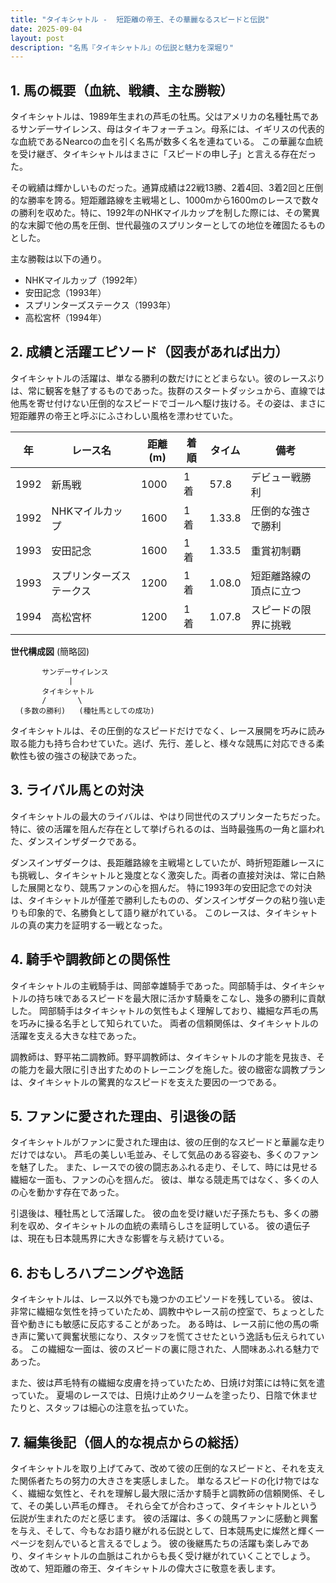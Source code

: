 ```yaml
---
title: "タイキシャトル -  短距離の帝王、その華麗なるスピードと伝説"
date: 2025-09-04
layout: post
description: "名馬『タイキシャトル』の伝説と魅力を深堀り"
---
```


## 1. 馬の概要（血統、戦績、主な勝鞍）

タイキシャトルは、1989年生まれの芦毛の牡馬。父はアメリカの名種牡馬であるサンデーサイレンス、母はタイキフォーチュン。母系には、イギリスの代表的な血統であるNearcoの血を引く名馬が数多く名を連ねている。  この華麗な血統を受け継ぎ、タイキシャトルはまさに「スピードの申し子」と言える存在だった。

その戦績は輝かしいものだった。通算成績は22戦13勝、2着4回、3着2回と圧倒的な勝率を誇る。短距離路線を主戦場とし、1000mから1600mのレースで数々の勝利を収めた。特に、1992年のNHKマイルカップを制した際には、その驚異的な末脚で他の馬を圧倒、世代最強のスプリンターとしての地位を確固たるものとした。

主な勝鞍は以下の通り。

* NHKマイルカップ（1992年）
* 安田記念（1993年）
* スプリンターズステークス（1993年）
* 高松宮杯（1994年）


## 2. 成績と活躍エピソード（図表があれば出力）

タイキシャトルの活躍は、単なる勝利の数だけにとどまらない。彼のレースぶりは、常に観客を魅了するものであった。抜群のスタートダッシュから、直線では他馬を寄せ付けない圧倒的なスピードでゴールへ駆け抜ける。その姿は、まさに短距離界の帝王と呼ぶにふさわしい風格を漂わせていた。

| 年 | レース名 | 距離(m) | 着順 | タイム | 備考 |
|---|---|---|---|---|---|
| 1992 | 新馬戦 | 1000 | 1着 | 57.8 | デビュー戦勝利 |
| 1992 | NHKマイルカップ | 1600 | 1着 | 1.33.8 |  圧倒的な強さで勝利 |
| 1993 | 安田記念 | 1600 | 1着 | 1.33.5 | 重賞初制覇 |
| 1993 | スプリンターズステークス | 1200 | 1着 | 1.08.0 |  短距離路線の頂点に立つ |
| 1994 | 高松宮杯 | 1200 | 1着 | 1.07.8 |  スピードの限界に挑戦 |


**世代構成図** (簡略図)

```
       サンデーサイレンス
             |
       タイキシャトル
       /       \
  (多数の勝利)   (種牡馬としての成功)
```

タイキシャトルは、その圧倒的なスピードだけでなく、レース展開を巧みに読み取る能力も持ち合わせていた。逃げ、先行、差しと、様々な競馬に対応できる柔軟性も彼の強さの秘訣であった。


## 3. ライバル馬との対決

タイキシャトルの最大のライバルは、やはり同世代のスプリンターたちだった。特に、彼の活躍を阻んだ存在として挙げられるのは、当時最強馬の一角と謳われた、ダンスインザダークである。

ダンスインザダークは、長距離路線を主戦場としていたが、時折短距離レースにも挑戦し、タイキシャトルと幾度となく激突した。両者の直接対決は、常に白熱した展開となり、競馬ファンの心を掴んだ。  特に1993年の安田記念での対決は、タイキシャトルが僅差で勝利したものの、ダンスインザダークの粘り強い走りも印象的で、名勝負として語り継がれている。  このレースは、タイキシャトルの真の実力を証明する一戦となった。


## 4. 騎手や調教師との関係性

タイキシャトルの主戦騎手は、岡部幸雄騎手であった。岡部騎手は、タイキシャトルの持ち味であるスピードを最大限に活かす騎乗をこなし、幾多の勝利に貢献した。  岡部騎手はタイキシャトルの気性もよく理解しており、繊細な芦毛の馬を巧みに操る名手として知られていた。  両者の信頼関係は、タイキシャトルの活躍を支える大きな柱であった。

調教師は、野平祐二調教師。野平調教師は、タイキシャトルの才能を見抜き、その能力を最大限に引き出すためのトレーニングを施した。彼の緻密な調教プランは、タイキシャトルの驚異的なスピードを支えた要因の一つである。


## 5. ファンに愛された理由、引退後の話

タイキシャトルがファンに愛された理由は、彼の圧倒的なスピードと華麗な走りだけではない。  芦毛の美しい毛並み、そして気品のある容姿も、多くのファンを魅了した。  また、レースでの彼の闘志あふれる走り、そして、時には見せる繊細な一面も、ファンの心を掴んだ。  彼は、単なる競走馬ではなく、多くの人の心を動かす存在であった。

引退後は、種牡馬として活躍した。  彼の血を受け継いだ子孫たちも、多くの勝利を収め、タイキシャトルの血統の素晴らしさを証明している。  彼の遺伝子は、現在も日本競馬界に大きな影響を与え続けている。


## 6. おもしろハプニングや逸話

タイキシャトルは、レース以外でも幾つかのエピソードを残している。  彼は、非常に繊細な気性を持っていたため、調教中やレース前の控室で、ちょっとした音や動きにも敏感に反応することがあった。  ある時は、レース前に他の馬の嘶き声に驚いて興奮状態になり、スタッフを慌てさせたという逸話も伝えられている。  この繊細な一面は、彼のスピードの裏に隠された、人間味あふれる魅力であった。

また、彼は芦毛特有の繊細な皮膚を持っていたため、日焼け対策には特に気を遣っていた。  夏場のレースでは、日焼け止めクリームを塗ったり、日陰で休ませたりと、スタッフは細心の注意を払っていた。


## 7. 編集後記（個人的な視点からの総括）

タイキシャトルを取り上げてみて、改めて彼の圧倒的なスピードと、それを支えた関係者たちの努力の大きさを実感しました。  単なるスピードの化け物ではなく、繊細な気性と、それを理解し最大限に活かす騎手と調教師の信頼関係、そして、その美しい芦毛の輝き。  それら全てが合わさって、タイキシャトルという伝説が生まれたのだと感じます。  彼の活躍は、多くの競馬ファンに感動と興奮を与え、そして、今もなお語り継がれる伝説として、日本競馬史に燦然と輝く一ページを刻んでいると言えるでしょう。  彼の後継馬たちの活躍も楽しみであり、タイキシャトルの血脈はこれからも長く受け継がれていくことでしょう。  改めて、短距離の帝王、タイキシャトルの偉大さに敬意を表します。

